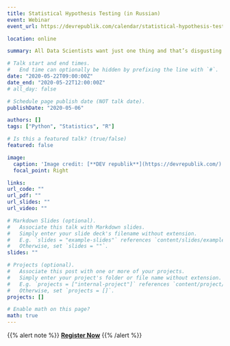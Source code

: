 ```yaml
---
title: Statistical Hypothesis Testing (in Russian)
event: Webinar
event_url: https://devrepublik.com/calendar/statistical-hypothesis-testing-p-class-my-button-regs-a-href-https-share-hsforms-com-1wvq_wedjruihtwngsaj43g49933-registration-a-p-fee-650-uah/2020-05-22/

location: online

summary: All Data Scientists want just one thing and that’s disgusting. It’s “p-value < 0.05”. We are going to talk about how to set up and run statistical hypothesis tests, what’s the difference between null and alternative hypothesis, what is p-value and why we want it to be small. We will cover significance testing for population means and proportions, starting with theory and showing how it can be done in Python and R.

# Talk start and end times.
#   End time can optionally be hidden by prefixing the line with `#`.
date: "2020-05-22T09:00:00Z"
date_end: "2020-05-22T12:00:00Z"
# all_day: false

# Schedule page publish date (NOT talk date).
publishDate: "2020-05-06"

authors: []
tags: ["Python", "Statistics", "R"]

# Is this a featured talk? (true/false)
featured: false

image:
  caption: 'Image credit: [**DEV republik**](https://devrepublik.com/)'
  focal_point: Right

links:
url_code: ""
url_pdf: ""
url_slides: ""
url_video: ""

# Markdown Slides (optional).
#   Associate this talk with Markdown slides.
#   Simply enter your slide deck's filename without extension.
#   E.g. `slides = "example-slides"` references `content/slides/example-slides.md`.
#   Otherwise, set `slides = ""`.
slides: ""

# Projects (optional).
#   Associate this post with one or more of your projects.
#   Simply enter your project's folder or file name without extension.
#   E.g. `projects = ["internal-project"]` references `content/project/deep-learning/index.md`.
#   Otherwise, set `projects = []`.
projects: []

# Enable math on this page?
math: true
---
```


{{% alert note %}}
**[Register Now](https://devrepublik.com/calendar/statistical-hypothesis-testing-p-class-my-button-regs-a-href-https-share-hsforms-com-1wvq_wedjruihtwngsaj43g49933-registration-a-p-fee-650-uah/2020-05-22/)**
{{% /alert %}}